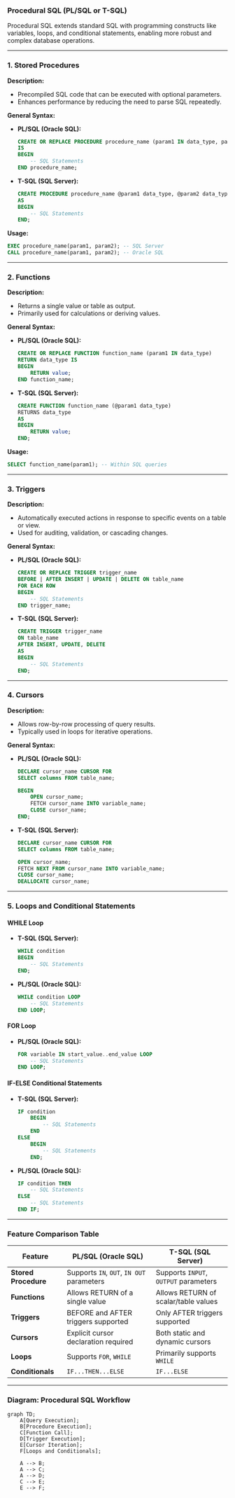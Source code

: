 ### **Procedural SQL (PL/SQL or T-SQL)**  

Procedural SQL extends standard SQL with programming constructs like variables, loops, and conditional statements, enabling more robust and complex database operations.

---

### **1. Stored Procedures**  
**Description:**  
- Precompiled SQL code that can be executed with optional parameters.  
- Enhances performance by reducing the need to parse SQL repeatedly.  

**General Syntax:**  

- **PL/SQL (Oracle SQL):**  
   ```sql
   CREATE OR REPLACE PROCEDURE procedure_name (param1 IN data_type, param2 OUT data_type)
   IS
   BEGIN
       -- SQL Statements
   END procedure_name;
   ```
   
- **T-SQL (SQL Server):**  
   ```sql
   CREATE PROCEDURE procedure_name @param1 data_type, @param2 data_type OUTPUT
   AS
   BEGIN
       -- SQL Statements
   END;
   ```

**Usage:**  
```sql
EXEC procedure_name(param1, param2); -- SQL Server
CALL procedure_name(param1, param2); -- Oracle SQL
```

---

### **2. Functions**  
**Description:**  
- Returns a single value or table as output.  
- Primarily used for calculations or deriving values.

**General Syntax:**  

- **PL/SQL (Oracle SQL):**  
   ```sql
   CREATE OR REPLACE FUNCTION function_name (param1 IN data_type)
   RETURN data_type IS
   BEGIN
       RETURN value;
   END function_name;
   ```
   
- **T-SQL (SQL Server):**  
   ```sql
   CREATE FUNCTION function_name (@param1 data_type)
   RETURNS data_type
   AS
   BEGIN
       RETURN value;
   END;
   ```

**Usage:**  
```sql
SELECT function_name(param1); -- Within SQL queries
```

---

### **3. Triggers**  
**Description:**  
- Automatically executed actions in response to specific events on a table or view.  
- Used for auditing, validation, or cascading changes.  

**General Syntax:**  

- **PL/SQL (Oracle SQL):**  
   ```sql
   CREATE OR REPLACE TRIGGER trigger_name
   BEFORE | AFTER INSERT | UPDATE | DELETE ON table_name
   FOR EACH ROW
   BEGIN
       -- SQL Statements
   END trigger_name;
   ```
   
- **T-SQL (SQL Server):**  
   ```sql
   CREATE TRIGGER trigger_name
   ON table_name
   AFTER INSERT, UPDATE, DELETE
   AS
   BEGIN
       -- SQL Statements
   END;
   ```

---

### **4. Cursors**  
**Description:**  
- Allows row-by-row processing of query results.  
- Typically used in loops for iterative operations.  

**General Syntax:**  

- **PL/SQL (Oracle SQL):**  
   ```sql
   DECLARE cursor_name CURSOR FOR
   SELECT columns FROM table_name;
   
   BEGIN
       OPEN cursor_name;
       FETCH cursor_name INTO variable_name;
       CLOSE cursor_name;
   END;
   ```
   
- **T-SQL (SQL Server):**  
   ```sql
   DECLARE cursor_name CURSOR FOR
   SELECT columns FROM table_name;
   
   OPEN cursor_name;
   FETCH NEXT FROM cursor_name INTO variable_name;
   CLOSE cursor_name;
   DEALLOCATE cursor_name;
   ```

---

### **5. Loops and Conditional Statements**

#### **WHILE Loop**  
- **T-SQL (SQL Server):**  
   ```sql
   WHILE condition
   BEGIN
       -- SQL Statements
   END;
   ```
   
- **PL/SQL (Oracle SQL):**  
   ```sql
   WHILE condition LOOP
       -- SQL Statements
   END LOOP;
   ```

#### **FOR Loop**  
- **PL/SQL (Oracle SQL):**  
   ```sql
   FOR variable IN start_value..end_value LOOP
       -- SQL Statements
   END LOOP;
   ```

#### **IF-ELSE Conditional Statements**  
- **T-SQL (SQL Server):**  
   ```sql
   IF condition
       BEGIN
           -- SQL Statements
       END
   ELSE
       BEGIN
           -- SQL Statements
       END;
   ```
   
- **PL/SQL (Oracle SQL):**  
   ```sql
   IF condition THEN
       -- SQL Statements
   ELSE
       -- SQL Statements
   END IF;
   ```

---

### **Feature Comparison Table**

| **Feature**      | **PL/SQL (Oracle SQL)**               | **T-SQL (SQL Server)**                |
|-------------------|---------------------------------------|---------------------------------------|
| **Stored Procedure** | Supports `IN`, `OUT`, `IN OUT` parameters | Supports `INPUT`, `OUTPUT` parameters  |
| **Functions**     | Allows RETURN of a single value       | Allows RETURN of scalar/table values   |
| **Triggers**      | BEFORE and AFTER triggers supported   | Only AFTER triggers supported          |
| **Cursors**       | Explicit cursor declaration required  | Both static and dynamic cursors        |
| **Loops**         | Supports `FOR`, `WHILE`              | Primarily supports `WHILE`            |
| **Conditionals**  | `IF...THEN...ELSE`                   | `IF...ELSE`                           |

---

### **Diagram: Procedural SQL Workflow**

```mermaid
graph TD;
    A[Query Execution];
    B[Procedure Execution];
    C[Function Call];
    D[Trigger Execution];
    E[Cursor Iteration];
    F[Loops and Conditionals];
    
    A --> B;
    A --> C;
    A --> D;
    C --> E;
    E --> F;
```

<!-- Would you like examples for real-world scenarios, such as auditing triggers or performance considerations with cursors? -->
